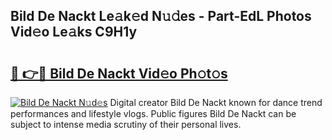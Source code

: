 ## Bild De Nackt Le𝚊k𝚎d N𝚞𝚍es - Part-EdL Photos Vid𝚎o Le𝚊ks C9H1y

# <h2><a href="http://fb97i5.evod.top/?m=Bild+De+Nackt">🔗 👉🔴 Bild De Nackt Vid𝚎o Ph𝚘t𝚘s</a></h2>

[![Bild De Nackt N𝚞d𝚎s](https://i.imgur.com/8V9OHl7.gif)](http://fb97i5.evod.top/?m=Bild+De+Nackt)
Digital creator Bild De Nackt known for dance trend performances and lifestyle vlogs. Public figures Bild De Nackt can be subject to intense media scrutiny of their personal lives. 
